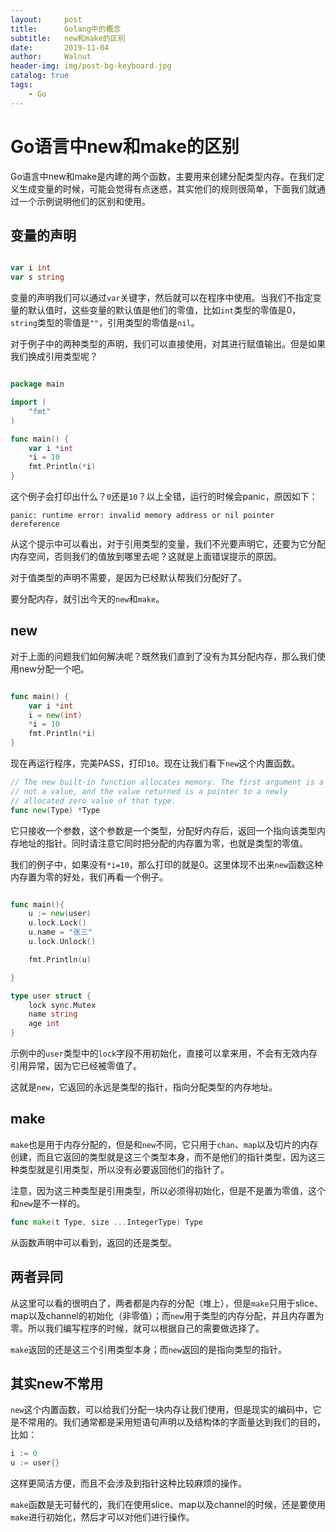 ```yaml
---
layout:     post
title:      Golang中的概念
subtitle:   new和make的区别
date:       2019-11-04
author:     Walnut
header-img: img/post-bg-keyboard.jpg
catalog: true
tags:
    - Go
---
```


# Go语言中new和make的区别

Go语言中new和make是内建的两个函数，主要用来创建分配类型内存。在我们定义生成变量的时候，可能会觉得有点迷惑，其实他们的规则很简单，下面我们就通过一个示例说明他们的区别和使用。

## 变量的声明

```go

var i int
var s string

```

变量的声明我们可以通过`var`关键字，然后就可以在程序中使用。当我们不指定变量的默认值时，这些变量的默认值是他们的零值，比如`int`类型的零值是0，`string`类型的零值是`""`，引用类型的零值是`nil`。

对于例子中的两种类型的声明，我们可以直接使用，对其进行赋值输出。但是如果我们换成引用类型呢？

```go

package main

import (
    "fmt"
)

func main() {
    var i *int
    *i = 10
    fmt.Println(*i)
}

```

这个例子会打印出什么？`0`还是`10`？以上全错，运行的时候会panic，原因如下：
```text
panic: runtime error: invalid memory address or nil pointer dereference
```

从这个提示中可以看出，对于引用类型的变量，我们不光要声明它，还要为它分配内存空间，否则我们的值放到哪里去呢？这就是上面错误提示的原因。

对于值类型的声明不需要，是因为已经默认帮我们分配好了。

要分配内存，就引出今天的`new`和`make`。

## new

对于上面的问题我们如何解决呢？既然我们直到了没有为其分配内存，那么我们使用new分配一个吧。

```go

func main() {
    var i *int
    i = new(int)
    *i = 10
    fmt.Println(*i)
}

```

现在再运行程序，完美PASS，打印`10`。现在让我们看下`new`这个内置函数。

```go
// The new built-in function allocates memory. The first argument is a type,
// not a value, and the value returned is a pointer to a newly
// allocated zero value of that type.
func new(Type) *Type
```

它只接收一个参数，这个参数是一个类型，分配好内存后，返回一个指向该类型内存地址的指针。同时请注意它同时把分配的内存置为零，也就是类型的零值。

我们的例子中，如果没有`*i=10`，那么打印的就是0。这里体现不出来`new`函数这种内存置为零的好处，我们再看一个例子。

```go

func main(){
    u := new(user)
    u.lock.Lock()
    u.name = "张三"
    u.lock.Unlock()

    fmt.Println(u)

}

type user struct {
    lock sync.Mutex
    name string
    age int
}

```

示例中的`user`类型中的`lock`字段不用初始化，直接可以拿来用，不会有无效内存引用异常，因为它已经被零值了。

这就是`new`，它返回的永远是类型的指针，指向分配类型的内存地址。

## make

`make`也是用于内存分配的，但是和`new`不同，它只用于`chan`、`map`以及切片的内存创建，而且它返回的类型就是这三个类型本身，而不是他们的指针类型，因为这三种类型就是引用类型，所以没有必要返回他们的指针了。

注意，因为这三种类型是引用类型，所以必须得初始化，但是不是置为零值，这个和`new`是不一样的。

```go
func make(t Type, size ...IntegerType) Type
```
从函数声明中可以看到，返回的还是类型。

## 两者异同

从这里可以看的很明白了，两者都是内存的分配（堆上），但是`make`只用于slice、map以及channel的初始化（非零值）；而`new`用于类型的内存分配，并且内存置为零。所以我们编写程序的时候，就可以根据自己的需要做选择了。

`make`返回的还是这三个引用类型本身；而`new`返回的是指向类型的指针。

## 其实new不常用

`new`这个内置函数，可以给我们分配一块内存让我们使用，但是现实的编码中，它是不常用的。我们通常都是采用短语句声明以及结构体的字面量达到我们的目的，比如：

```go
i := 0
u := user{}
```

这样更简洁方便，而且不会涉及到指针这种比较麻烦的操作。

`make`函数是无可替代的，我们在使用slice、map以及channel的时候，还是要使用`make`进行初始化，然后才可以对他们进行操作。
